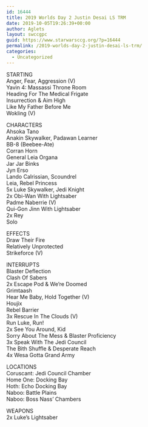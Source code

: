 ```yaml
---
id: 16444
title: 2019 Worlds Day 2 Justin Desai LS TRM
date: 2019-10-05T19:26:39+00:00
author: Aglets
layout: swccgpc
guid: https://www.starwarsccg.org/?p=16444
permalink: /2019-worlds-day-2-justin-desai-ls-trm/
categories:
  - Uncategorized
---
```

STARTING  
Anger, Fear, Aggression (V)  
Yavin 4: Massassi Throne Room  
Heading For The Medical Frigate  
Insurrection & Aim High  
Like My Father Before Me  
Wokling (V)

CHARACTERS  
Ahsoka Tano  
Anakin Skywalker, Padawan Learner  
BB-8 (Beebee-Ate)  
Corran Horn  
General Leia Organa  
Jar Jar Binks  
Jyn Erso  
Lando Calrissian, Scoundrel  
Leia, Rebel Princess  
5x Luke Skywalker, Jedi Knight  
2x Obi-Wan With Lightsaber  
Padme Naberrie (V)  
Qui-Gon Jinn With Lightsaber  
2x Rey  
Solo 

EFFECTS  
Draw Their Fire  
Relatively Unprotected  
Strikeforce (V)

INTERRUPTS  
Blaster Deflection  
Clash Of Sabers  
2x Escape Pod & We&#8217;re Doomed  
Grimtaash  
Hear Me Baby, Hold Together (V)  
Houjix  
Rebel Barrier  
3x Rescue In The Clouds (V)  
Run Luke, Run!  
2x See You Around, Kid  
Sorry About The Mess & Blaster Proficiency  
3x Speak With The Jedi Council  
The Bith Shuffle & Desperate Reach  
4x Wesa Gotta Grand Army

LOCATIONS  
Coruscant: Jedi Council Chamber  
Home One: Docking Bay  
Hoth: Echo Docking Bay  
Naboo: Battle Plains  
Naboo: Boss Nass&#8217; Chambers

WEAPONS  
2x Luke&#8217;s Lightsaber
